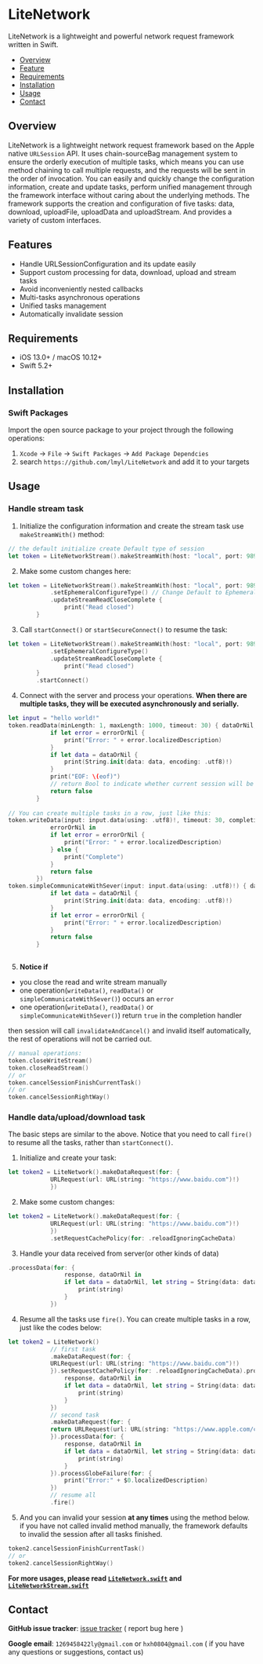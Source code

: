 # LiteNetwork

LiteNetwork is a lightweight and powerful network request framework written in Swift.

- [Overview](#overview)
- [Feature](#features)
- [Requirements](#requirements)
- [Installation](#installation)
- [Usage](#usage)
- [Contact](#contact)


## Overview
LiteNetwork is a lightweight network request framework based on the Apple native `URLSession` API. It uses chain-sourceBag management system to ensure the orderly execution of multiple tasks, which means you can use method chaining to call multiple requests, and the requests will be sent in the order of invocation. You can easily and quickly change the configuration information, create and update tasks, perform unified management through the framework interface without caring about the underlying methods. The framework supports the creation and configuration of five tasks: data, download, uploadFile, uploadData and uploadStream. And provides a variety of custom interfaces.

## Features
- Handle URLSessionConfiguration and its update easily
- Support custom processing for data, download, upload and stream tasks
- Avoid inconveniently nested callbacks
- Multi-tasks asynchronous operations
- Unified tasks management
- Automatically invalidate session


## Requirements

- iOS 13.0+ / macOS 10.12+
- Swift 5.2+


## Installation
### Swift Packages

Import the open source package to your project through the following operations:
1. `Xcode` -> `File` -> `Swift Packages` -> `Add Package Dependcies`
2. search `https://github.com/lmyl/LiteNetwork` and add it to your targets


## Usage

### Handle stream task
1. Initialize the configuration information and create the stream task use `makeStreamWith()` method:
```swift
// the default initialize create Default type of session
let token = LiteNetworkStream().makeStreamWith(host: "local", port: 9898)
```
2. Make some custom changes here:
```swift
let token = LiteNetworkStream().makeStreamWith(host: "local", port: 9898)
            .setEphemeralConfigureType() // Change Default to Ephemeral
            .updateStreamReadCloseComplete {
                print("Read closed")
        }
```

3. Call `startConnect()` or `startSecureConnect()` to resume the task:
```swift
let token = LiteNetworkStream().makeStreamWith(host: "local", port: 9898)
            .setEphemeralConfigureType()
            .updateStreamReadCloseComplete {
                print("Read closed")
        }
        .startConnect()
```

4. Connect with the server and process your operations. 
   **When there are multiple tasks, they will be executed asynchronously and serially.**
```swift
let input = "hello world!"
token.readData(minLength: 1, maxLength: 1000, timeout: 30) { dataOrNil, eof, errorOrNil in
            if let error = errorOrNil {
                print("Error: " + error.localizedDescription)
            }
            if let data = dataOrNil {
                print(String.init(data: data, encoding: .utf8)!)
            }
            print("EOF: \(eof)")
            // return Bool to indicate whether current session will be invalidated
            return false
        }
        
// You can create multiple tasks in a row, just like this:
token.writeData(input: input.data(using: .utf8)!, timeout: 30, completionHandler: {
            errorOrNil in
            if let error = errorOrNil {
                print("Error: " + error.localizedDescription)
            } else {
                print("Complete")
            }
            return false
        })
token.simpleCommunicateWithSever(input: input.data(using: .utf8)!) { dataOrNil, errorOrNil in
            if let data = dataOrNil {
                print(String.init(data: data, encoding: .utf8)!)
            }
            if let error = errorOrNil {
                print("Error: " + error.localizedDescription)
            }
            return false
        }
        
```

5. **Notice if** 
* you close the read and write stream manually
* one operation(`writeData()`, `readData()` or `simpleCommunicateWithSever()`) occurs an `error`
* one operation(`writeData()`, `readData()` or `simpleCommunicateWithSever()`) return `true` in the completion handler

then session will call `invalidateAndCancel()` and invalid itself automatically, the rest of operations will not be carried out.
```swift
// manual operations:
token.closeWriteStream()
token.closeReadStream()
// or 
token.cancelSessionFinishCurrentTask()
// or 
token.cancelSessionRightWay()
```

### Handle data/upload/download task
The basic steps are similar to the above. Notice that you need to call `fire()` to resume all the tasks, rather than `startConnect()`.

1. Initialize and create your task:
```swift
let token2 = LiteNetwork().makeDataRequest(for: {
            URLRequest(url: URL(string: "https://www.baidu.com")!)
            })
```

2. Make some custom changes:
```swift
let token2 = LiteNetwork().makeDataRequest(for: {
            URLRequest(url: URL(string: "https://www.baidu.com")!)
            })
            .setRequestCachePolicy(for: .reloadIgnoringCacheData)
```

3. Handle your data received from server(or other kinds of data)
```swift
.processData(for: {
                response, dataOrNil in
                if let data = dataOrNil, let string = String(data: data, encoding: .utf8) {
                    print(string)
                }
            })
```
4. Resume all the tasks use `fire()`. You can create multiple tasks in a row, just like the codes below:
```swift
let token2 = LiteNetwork()
            // first task
            .makeDataRequest(for: {
            URLRequest(url: URL(string: "https://www.baidu.com")!)
            }).setRequestCachePolicy(for: .reloadIgnoringCacheData).processData(for: {
                response, dataOrNil in
                if let data = dataOrNil, let string = String(data: data, encoding: .utf8) {
                    print(string)
                }
            })
            // second task
            .makeDataRequest(for: {
            return URLRequest(url: URL(string: "https://www.apple.com/cn/")!)
            }).processData(for: {
                response, dataOrNil in
                if let data = dataOrNil, let string = String(data: data, encoding: .utf8) {
                    print(string)
                }
            }).processGlobeFailure(for: {
                print("Error:" + $0.localizedDescription)
            })
            // resume all
            .fire()
```

5. And you can invalid your session **at any times** using the method below. if you have not called invalid method manually, the framework defaults to invalid the session after all tasks finished.
```swift
token2.cancelSessionFinishCurrentTask()
// or
token2.cancelSessionRightWay()
```

**For more usages, please read [`LiteNetwork.swift`](https://github.com/lmyl/LiteNetwork/blob/master/Sources/LiteNetwork/LiteNetwork.swift) and [`LiteNetworkStream.swift`](https://github.com/lmyl/LiteNetwork/blob/master/Sources/LiteNetwork/LiteNetworkStream.swift)**


## Contact

**GitHub issue tracker**: [issue tracker](https://github.com/lmyl/LiteNetwork/issues) ( report bug here )

**Google email**: `1269458422ly@gmail.com` or `hxh0804@gmail.com` ( if you have any questions or suggestions, contact us)
